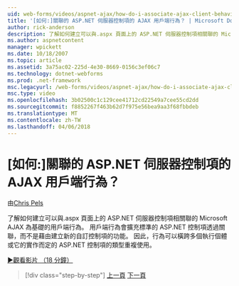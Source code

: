 ```yaml
---
uid: web-forms/videos/aspnet-ajax/how-do-i-associate-ajax-client-behavior-with-an-aspnet-server-control
title: '[如何:]關聯的 ASP.NET 伺服器控制項的 AJAX 用戶端行為？ | Microsoft Docs'
author: rick-anderson
description: 了解如何建立可以與.aspx 頁面上的 ASP.NET 伺服器控制項相關聯的 Microsoft AJAX 為基礎的用戶端行為。 用戶端行為 e...
ms.author: aspnetcontent
manager: wpickett
ms.date: 10/18/2007
ms.topic: article
ms.assetid: 3a75ac02-225d-4e30-8669-0156c3ef06c7
ms.technology: dotnet-webforms
ms.prod: .net-framework
msc.legacyurl: /web-forms/videos/aspnet-ajax/how-do-i-associate-ajax-client-behavior-with-an-aspnet-server-control
msc.type: video
ms.openlocfilehash: 3b02500c1c129cee41712cd22549a7cee55cd2dd
ms.sourcegitcommit: f8852267f463b62d7f975e56bea9aa3f68fbbdeb
ms.translationtype: MT
ms.contentlocale: zh-TW
ms.lasthandoff: 04/06/2018
---
```

<a name="how-do-i-associate-ajax-client-behavior-with-an-aspnet-server-control"></a>[如何:]關聯的 ASP.NET 伺服器控制項的 AJAX 用戶端行為？
====================
由[Chris Pels](https://twitter.com/chrispels)

了解如何建立可以與.aspx 頁面上的 ASP.NET 伺服器控制項相關聯的 Microsoft AJAX 為基礎的用戶端行為。 用戶端行為會擴充標準的 ASP.NET 控制項透過關聯，而不是藉由建立新的自訂控制項的功能。 因此，行為可以橫跨多個執行個體或它的實作而定的 ASP.NET 控制項的類型重複使用。

[&#9654;觀看影片 （18 分鐘）](https://channel9.msdn.com/Blogs/ASP-NET-Site-Videos/how-do-i-associate-ajax-client-behavior-with-an-aspnet-server-control)

> [!div class="step-by-step"]
> [上一頁](how-do-i-build-custom-server-controls-that-work-with-or-without-aspnet-ajax.md)
> [下一頁](how-do-i-retrieve-values-from-server-side-ajax-controls.md)
